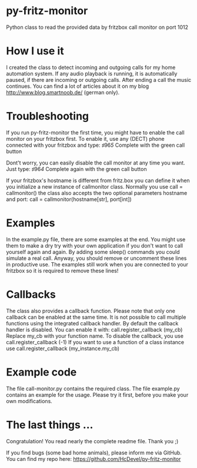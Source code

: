 py-fritz-monitor
================

Python class to read the provided data by fritzbox call monitor on port 1012

How I use it
================
I created the class to detect incoming and outgoing calls for my home automation system. If any audio playback is running, it is automatically paused, if there are incoming or outgoing calls. After ending a call the music continues. You can find a lot of articles about it on my blog http://www.blog.smartnoob.de/ (german only).

Troubleshooting
================
If you run py-fritz-monitor the first time, you might have to enable the call monitor on your fritzbox first. To enable it, use any (DECT) phone connected with your fritzbox and type:
♯96*5*
Complete with the green call button

Dont't worry, you can easily disable the call monitor at any time you want. Just type:
♯96*4*
Complete again with the green call button

If your fritzbox's hostname is different from fritz.box you can define it when you initialize a new instance of callmonitor class. Normally you use
call = callmonitor()
the class also accepts the two optional parameters hostname and port:
call = callmonitor(hostname[str], port[int])

Examples
================
In the example.py file, there are some examples at the end. You might use them to make a dry try with your own application if you don't want to call yourself again and again. By adding some sleep() commands you could simulate a real call. Anyway, you should remove or uncomment these lines in productive use.
The examples still work when you are connected to your fritzbox so it is required to remove these lines!

Callbacks
================
The class also provides a callback function. Please note that only one callback can be enabled at the same time. It is not possible to call multiple functions using the integrated callback handler. By default the callback handler is disabled. You can enable it with:
call.register_callback (my_cb)
Replace my_cb with your function name. To disable the callback, you use
call.register_callback (-1)
If you want to use a function of a class instance use
call.register_callback (my_instance.my_cb)

Example code
================
The file call-monitor.py contains the required class. The file example.py contains an example for the usage. Please try it first, before you make your own modifications.

The last things ...
================
Congratulation! You read nearly the complete readme file. Thank you ;)

If you find bugs (some bad home animals), please inform me via GitHub. You can find my repo here: https://github.com/HcDevel/py-fritz-monitor
